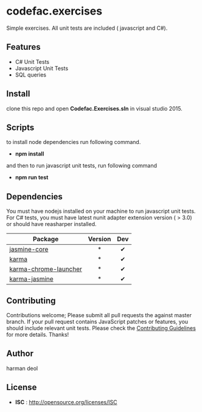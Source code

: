 # codefac.exercises

Simple exercises. All unit tests are included ( javascript and C#).

## Features

 - C# Unit Tests
 - Javascript Unit Tests
 - SQL queries

## Install

clone this repo and open **Codefac.Exercises.sln** in visual studio 2015.

## Scripts

to install node dependencies run following command.

 - **npm install**

and then to run javascript unit tests, run following command

 - **npm run test**

## Dependencies

You must have nodejs installed on your machine to run javascript unit tests. For C# tests, you must have latest nunit adapter extension version ( > 3.0) or should have reasharper installed.

Package | Version | Dev
--- |:---:|:---:
[jasmine-core](https://www.npmjs.com/package/jasmine-core) | * | ✔
[karma](https://www.npmjs.com/package/karma) | * | ✔
[karma-chrome-launcher](https://www.npmjs.com/package/karma-chrome-launcher) | * | ✔
[karma-jasmine](https://www.npmjs.com/package/karma-jasmine) | * | ✔


## Contributing

Contributions welcome; Please submit all pull requests the against master branch. If your pull request contains JavaScript patches or features, you should include relevant unit tests. Please check the [Contributing Guidelines](contributng.md) for more details. Thanks!

## Author

harman deol

## License

 - **ISC** : http://opensource.org/licenses/ISC
